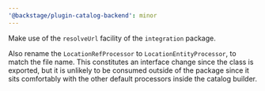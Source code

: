 ```yaml
---
'@backstage/plugin-catalog-backend': minor
---
```


Make use of the `resolveUrl` facility of the `integration` package.

Also rename the `LocationRefProcessor` to `LocationEntityProcessor`, to match the file name. This constitutes an interface change since the class is exported, but it is unlikely to be consumed outside of the package since it sits comfortably with the other default processors inside the catalog builder.
